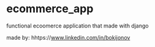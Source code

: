 # ecommerce_app
functional ecoomerce application that made with django


made by: hhtps://www.linkedin.com/in/bokijonov
